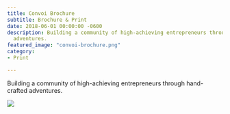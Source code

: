 ```yaml
---
title: Convoi Brochure
subtitle: Brochure & Print
date: 2018-06-01 00:00:00 -0600
description: Building a community of high-achieving entrepreneurs through hand-crafted
  adventures.
featured_image: "convoi-brochure.png"
category:
- Print

---
```

Building a community of high-achieving entrepreneurs through hand-crafted adventures.

![](/uploads/convoi-brochure.png)
